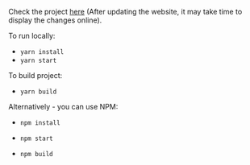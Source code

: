 Check the project [here](https://runtimedev.github.io/runtime) (After updating the website, it may take time to display the changes online).

To run locally:
  - `yarn install`
  - `yarn start`
  
 To build project:
  - `yarn build`
  
Alternatively - you can use NPM:
  - `npm install`
  - `npm start`

  - `npm build`
